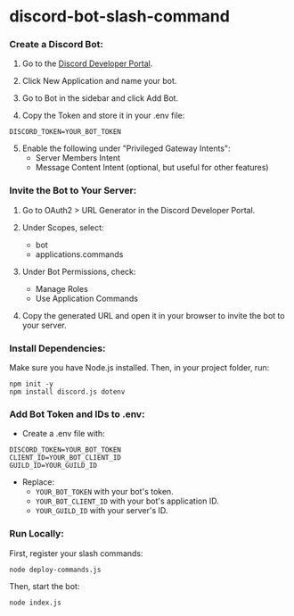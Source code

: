 # discord-bot-slash-command

### Create a Discord Bot:

1. Go to the [Discord Developer Portal](https://discord.com/developers/applications).  

2. Click New Application and name your bot.  

3. Go to Bot in the sidebar and click Add Bot.  

4. Copy the Token and store it in your .env file:  
```
DISCORD_TOKEN=YOUR_BOT_TOKEN
```

5. Enable the following under "Privileged Gateway Intents":  
	- Server Members Intent
	- Message Content Intent (optional, but useful for other features)

### Invite the Bot to Your Server:

1. Go to OAuth2 > URL Generator in the Discord Developer Portal.
2. Under Scopes, select:
	- bot
	- applications.commands

3. Under Bot Permissions, check:
	- Manage Roles
	- Use Application Commands

4. Copy the generated URL and open it in your browser to invite the bot to your server.

### Install Dependencies:

Make sure you have Node.js installed. Then, in your project folder, run:

```
npm init -y
npm install discord.js dotenv
```

### Add Bot Token and IDs to .env:

- Create a .env file with:

```
DISCORD_TOKEN=YOUR_BOT_TOKEN
CLIENT_ID=YOUR_BOT_CLIENT_ID
GUILD_ID=YOUR_GUILD_ID
```

- Replace:  
	- `YOUR_BOT_TOKEN` with your bot's token.
	- `YOUR_BOT_CLIENT_ID` with your bot's application ID.
	- `YOUR_GUILD_ID` with your server's ID.

### Run Locally:

First, register your slash commands:
```
node deploy-commands.js
```

Then, start the bot:
```
node index.js
```